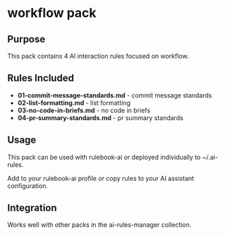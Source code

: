 # workflow pack

## Purpose

This pack contains 4 AI interaction rules focused on workflow.

## Rules Included

- **01-commit-message-standards.md** - commit message standards
- **02-list-formatting.md** - list formatting
- **03-no-code-in-briefs.md** - no code in briefs
- **04-pr-summary-standards.md** - pr summary standards

## Usage

This pack can be used with rulebook-ai or deployed individually to ~/.ai-rules.

Add to your rulebook-ai profile or copy rules to your AI assistant configuration.

## Integration

Works well with other packs in the ai-rules-manager collection.
